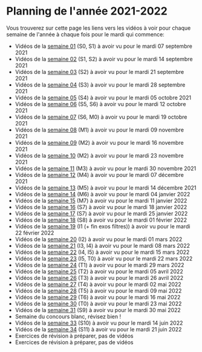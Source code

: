 
# Planning de l'année 2021-2022

Vous trouverez sur cette page les liens vers les vidéos à voir pour chaque
semaine de l'année à chaque fois pour le mardi qui commence:

* Vidéos de la [semaine 01](Sem01.html) (S0, S1) à avoir vu pour le mardi 07 septembre 2021
* Vidéos de la [semaine 02](Sem02.html) (S1, S2) à avoir vu pour le mardi 14 septembre 2021
* Vidéos de la [semaine 03](Sem03.html) (S2) à avoir vu pour le mardi 21 septembre 2021
* Vidéos de la [semaine 04](Sem04.html) (S3) à avoir vu pour le mardi 28 septembre 2021
* Vidéos de la [semaine 05](Sem05.html) (S4) à avoir vu pour le mardi 05 octobre 2021
* Vidéos de la [semaine 06](Sem06.html) (S5, S6) à avoir vu pour le mardi 12 octobre 2021
* Vidéos de la [semaine 07](Sem07.html) (S6, M0) à avoir vu pour le mardi 19 octobre 2021
* Vidéos de la [semaine 08](Sem08.html) (M1) à avoir vu pour le mardi 09 novembre 2021
* Vidéos de la [semaine 09](Sem09.html) (M2) à avoir vu pour le mardi 16 novembre 2021
* Vidéos de la [semaine 10](Sem10.html) (M2) à avoir vu pour le mardi 23 novembre 2021
* Vidéos de la [semaine 11](Sem11.html) (M3) à avoir vu pour le mardi 30 novembre 2021
* Vidéos de la [semaine 12](Sem12.html) (M4) à avoir vu pour le mardi 07 décembre 2021
* Vidéos de la [semaine 13](Sem13.html) (M5) à avoir vu pour le mardi 14 décembre 2021
* Vidéos de la [semaine 14](Sem14.html) (M6) à avoir vu pour le mardi 04 janvier 2022
* Vidéos de la [semaine 15](Sem15.html) (M7) à avoir vu pour le mardi 11 janvier 2022
* Vidéos de la [semaine 16](Sem16.html) (S7) à avoir vu pour le mardi 18 janvier 2022
* Vidéos de la [semaine 17](Sem17.html) (S7) à avoir vu pour le mardi 25 janvier 2022
* Vidéos de la [semaine 18](Sem18.html) (S8) à avoir vu pour le mardi 01 février 2022
* Vidéos de la [semaine 19](Sem19.html) (I1 (+ fin exos filtres)) à avoir vu pour le mardi 22 février 2022
* Vidéos de la [semaine 20](Sem20.html) (I2) à avoir vu pour le mardi 01 mars 2022
* Vidéos de la [semaine 21](Sem21.html) (I3, I4) à avoir vu pour le mardi 08 mars 2022
* Vidéos de la [semaine 22](Sem22.html) (I4, I5) à avoir vu pour le mardi 15 mars 2022
* Vidéos de la [semaine 23](Sem23.html) (I5, T0) à avoir vu pour le mardi 22 mars 2022
* Vidéos de la [semaine 24](Sem24.html) (T1) à avoir vu pour le mardi 29 mars 2022
* Vidéos de la [semaine 25](Sem25.html) (T2) à avoir vu pour le mardi 05 avril 2022
* Vidéos de la [semaine 26](Sem26.html) (T3) à avoir vu pour le mardi 26 avril 2022
* Vidéos de la [semaine 27](Sem27.html) (T4) à avoir vu pour le mardi 02 mai 2022
* Vidéos de la [semaine 28](Sem28.html) (T5) à avoir vu pour le mardi 09 mai 2022
* Vidéos de la [semaine 29](Sem29.html) (T6) à avoir vu pour le mardi 16 mai 2022
* Vidéos de la [semaine 30](Sem30.html) (T0) à avoir vu pour le mardi 23 mai 2022
* Vidéos de la [semaine 31](Sem31.html) (S9) à avoir vu pour le mardi 30 mai 2022
* Semaine du concours blanc, révisez bien !
* Vidéos de la [semaine 33](Sem33.html) (S10) à avoir vu pour le mardi 14 juin 2022
* Vidéos de la [semaine 34](Sem34.html) (S11) à avoir vu pour le mardi 21 juin 2022
* Exercices de révision à préparer, pas de vidéos
* Exercices de révision à préparer, pas de vidéos
